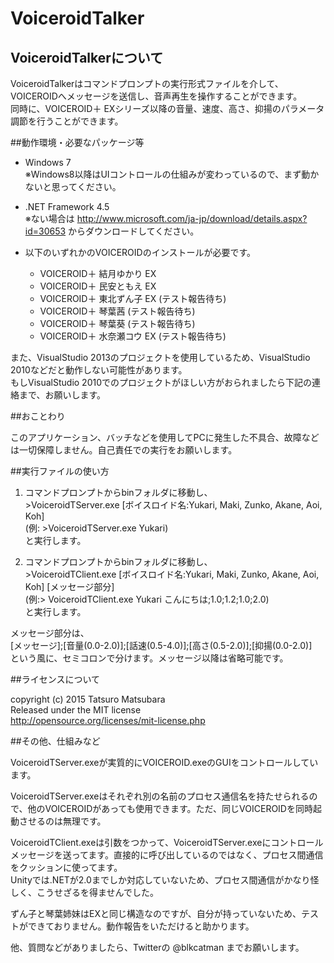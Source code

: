 # VoiceroidTalker

## VoiceroidTalkerについて

VoiceroidTalkerはコマンドプロンプトの実行形式ファイルを介して、VOICEROIDへメッセージを送信し、音声再生を操作することができます。  
同時に、VOICEROID＋ EXシリーズ以降の音量、速度、高さ、抑揚のパラメータ調節を行うことができます。


##動作環境・必要なパッケージ等

* Windows 7  
※Windows8以降はUIコントロールの仕組みが変わっているので、まず動かないと思ってください。

* .NET Framework 4.5  
※ない場合は http://www.microsoft.com/ja-jp/download/details.aspx?id=30653 からダウンロードしてください。

* 以下のいずれかのVOICEROIDのインストールが必要です。

	* VOICEROID＋ 結月ゆかり EX
	* VOICEROID＋ 民安ともえ EX
	* VOICEROID＋ 東北ずん子 EX (テスト報告待ち)
	* VOICEROID＋ 琴葉茜 (テスト報告待ち)
	* VOICEROID＋ 琴葉葵 (テスト報告待ち)
	* VOICEROID＋ 水奈瀬コウ EX (テスト報告待ち)

また、VisualStudio 2013のプロジェクトを使用しているため、VisualStudio 2010などだと動作しない可能性があります。  
もしVisualStudio 2010でのプロジェクトがほしい方がおられましたら下記の連絡まで、お願いします。


##おことわり

このアプリケーション、バッチなどを使用してPCに発生した不具合、故障などは一切保障しません。自己責任での実行をお願いします。


##実行ファイルの使い方
1. コマンドプロンプトからbinフォルダに移動し、  
\>VoiceroidTServer.exe [ボイスロイド名:Yukari, Maki, Zunko, Akane, Aoi, Koh]  
(例: >VoiceroidTServer.exe Yukari)  
と実行します。

2. コマンドプロンプトからbinフォルダに移動し、  
\>VoiceroidTClient.exe [ボイスロイド名:Yukari, Maki, Zunko, Akane, Aoi, Koh] [メッセージ部分]  
(例:> VoiceroidTClient.exe Yukari こんにちは;1.0;1.2;1.0;2.0)  
と実行します。

メッセージ部分は、  
[メッセージ];[音量(0.0-2.0)];[話速(0.5-4.0)];[高さ(0.5-2.0)];[抑揚(0.0-2.0)]  
という風に、セミコロンで分けます。メッセージ以降は省略可能です。


##ライセンスについて

copyright (c) 2015 Tatsuro Matsubara  
Released under the MIT license  
http://opensource.org/licenses/mit-license.php

##その他、仕組みなど

VoiceroidTServer.exeが実質的にVOICEROID.exeのGUIをコントロールしています。

VoiceroidTServer.exeはそれぞれ別の名前のプロセス通信名を持たせられるので、他のVOICEROIDがあっても使用できます。ただ、同じVOICEROIDを同時起動させるのは無理です。

VoiceroidTClient.exeは引数をつかって、VoiceroidTServer.exeにコントロールメッセージを送ってます。直接的に呼び出しているのではなく、プロセス間通信をクッションに使ってます。  
Unityでは.NETが2.0までしか対応していないため、プロセス間通信がかなり怪しく、こうせざるを得ませんでした。

ずん子と琴葉姉妹はEXと同じ構造なのですが、自分が持っていないため、テストができておりません。動作報告をいただけると助かります。

他、質問などがありましたら、Twitterの @blkcatman までお願いします。

